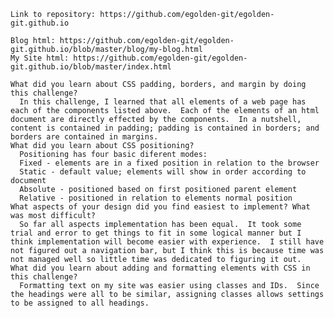    Link to repository: https://github.com/egolden-git/egolden-git.github.io

    Blog html: https://github.com/egolden-git/egolden-git.github.io/blob/master/blog/my-blog.html
    My Site html: https://github.com/egolden-git/egolden-git.github.io/blob/master/index.html

    What did you learn about CSS padding, borders, and margin by doing this challenge?
      In this challenge, I learned that all elements of a web page has each of the components listed above.  Each of the elements of an html document are directly effected by the components.  In a nutshell, content is contained in padding; padding is contained in borders; and borders are contained in margins.
    What did you learn about CSS positioning?
      Positioning has four basic diferent modes:
      Fixed - elements are in a fixed position in relation to the browser
      Static - default value; elements will show in order according to document
      Absolute - positioned based on first positioned parent element
      Relative - positioned in relation to elements normal position
    What aspects of your design did you find easiest to implement? What was most difficult?
      So far all aspects implementation has been equal.  It took some trial and error to get things to fit in some logical manner but I think implementation will become easier with experience.  I still have not figured out a navigation bar, but I think this is because time was not managed well so little time was dedicated to figuring it out.
    What did you learn about adding and formatting elements with CSS in this challenge?
      Formatting text on my site was easier using classes and IDs.  Since the headings were all to be similar, assigning classes allows settings to be assigned to all headings.
